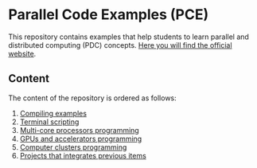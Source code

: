 # Parallel Code Examples (PCE)
This repository contains examples that help students to learn parallel and distributed computing (PDC) concepts. [Here you will find the official website](http://javierip.github.io/parallel-code-examples/).

## Content
The content of the repository is ordered as follows:

1. [Compiling examples](./01-compiling)
2. [Terminal scripting](./02-scripting)
3. [Multi-core processors programming](./03-multi-core-processors)
4. [GPUs and accelerators  programming](./04-GPU-accelerators)
5. [Computer clusters  programming](./05-clusters)
6. [Projects that integrates previous items](./06-projects)






